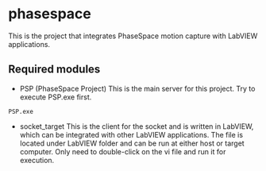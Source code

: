 # phasespace
This is the project that integrates PhaseSpace motion capture with LabVIEW applications.

## Required modules
* PSP (PhaseSpace Project)
This is the main server for this project. Try to execute PSP.exe first.
```
PSP.exe
```

* socket_target
This is the client for the socket and is written in LabVIEW, which can be integrated with other LabVIEW applications. The file is located under LabVIEW folder and can be run at either host or target computer. Only need to double-click on the vi file and run it for execution.
